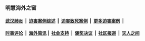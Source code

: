 
### 明慧海外之窗

####  [武汉肺炎](indexes/365.md?t=04301600) &nbsp;|&nbsp;  [迫害案例综述](indexes/328.md?t=04301600) &nbsp;|&nbsp; [迫害致死案例](indexes/277.md?t=04301600)  &nbsp;|&nbsp; [更多迫害案例](indexes/81.md?t=04301600)  &nbsp;|&nbsp; 
####  [时事评论](indexes/19.md?t=04301600) &nbsp;|&nbsp; [海外简讯](indexes/245.md?t=04301600)&nbsp;|&nbsp;  [社会支持](indexes/140.md?t=04301600) &nbsp;|&nbsp; [褒奖决议](indexes/282.md?t=04301600) &nbsp;|&nbsp; [社区报道](indexes/91.md?t=04301600)  &nbsp;|&nbsp; [天人之间](indexes/78.md?t=04301600) 

